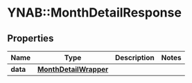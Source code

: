 # YNAB::MonthDetailResponse

## Properties
Name | Type | Description | Notes
------------ | ------------- | ------------- | -------------
**data** | [**MonthDetailWrapper**](MonthDetailWrapper.md) |  | 


